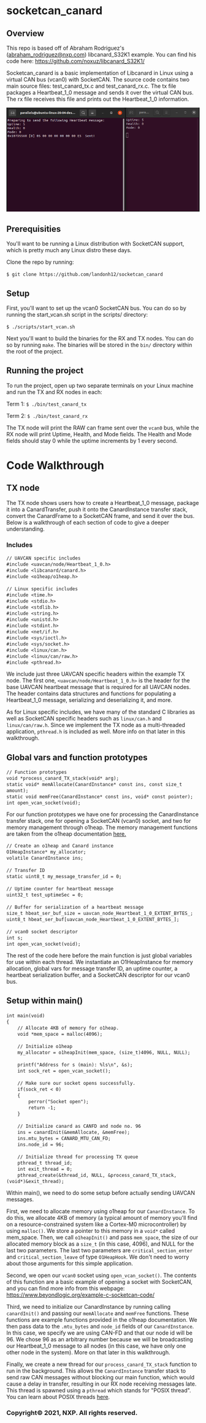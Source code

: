 # socketcan_canard

## Overview

This repo is based off of Abraham Rodriguez's (abraham_rodriguez@nxp.com) libcanard_S32K1 example. You can find his code here: https://github.com/noxuz/libcanard_S32K1/

Socketcan_canard is a basic implementation of Libcanard in Linux using a virtual CAN bus (vcan0) with SocketCAN. The source code contains two main source files: test_canard_tx.c and test_canard_rx.c. The tx file packages a Heartbeat_1_0 message and sends it over the virtual CAN bus. The rx file receives this file and prints out the Heartbeat_1_0 information.

![alt text](doc/demo_screenshot.png)

## Prerequisities

You'll want to be running a Linux distribution with SocketCAN support, which is pretty much any Linux distro these days.

Clone the repo by running:

```$ git clone https://github.com/landonh12/socketcan_canard```

## Setup

First, you'll want to set up the vcan0 SocketCAN bus. You can do so by running the start_vcan.sh script in the scripts/ directory:

```$ ./scripts/start_vcan.sh```

Next you'll want to build the binaries for the RX and TX nodes. You can do so by running `make`. The binaries will be stored in the `bin/` directory within the root of the project.

## Running the project

To run the project, open up two separate terminals on your Linux machine and run the TX and RX nodes in each:

Term 1:
```$ ./bin/test_canard_tx```

Term 2:
```$ ./bin/test_canard_rx```

The TX node will print the RAW can frame sent over the `vcan0` bus, while the RX node will print Uptime, Health, and Mode fields. The Health and Mode fields should stay 0 while the uptime increments by 1 every second.

# Code Walkthrough

## TX node
The TX node shows users how to create a Heartbeat_1_0 message, package it into a CanardTransfer, push it onto the CanardInstance transfer stack, convert the CanardFrame to a SocketCAN frame, and send it over the bus. Below is a walkthrough of each section of code to give a deeper understanding.

### Includes

```
// UAVCAN specific includes
#include <uavcan/node/Heartbeat_1_0.h>
#include <libcanard/canard.h>
#include <o1heap/o1heap.h>

// Linux specific includes
#include <time.h>
#include <stdio.h>
#include <stdlib.h>
#include <string.h>
#include <unistd.h>
#include <stdint.h>
#include <net/if.h>
#include <sys/ioctl.h>
#include <sys/socket.h>
#include <linux/can.h>
#include <linux/can/raw.h>
#include <pthread.h>
```
We include just three UAVCAN specific headers within the example TX node. The first one, `<uavcan/node/Heartbeat_1_0.h>` is the header for the base UAVCAN heartbeat message that is required for all UAVCAN nodes. The header contains data structures and functions for populating a Heartbeat_1_0 message, serializing and deserializing it, and more. 

As for Linux specific includes, we have many of the standard C libraries as well as SocketCAN specific headers such as `linux/can.h` and `linux/can/raw.h`. Since we implement the TX node as a multi-threaded application, `pthread.h` is included as well. More info on that later in this walkthrough.

## Global vars and function prototypes

```
// Function prototypes
void *process_canard_TX_stack(void* arg);
static void* memAllocate(CanardInstance* const ins, const size_t amount);
static void memFree(CanardInstance* const ins, void* const pointer);
int open_vcan_socket(void);
```

For our function prototypes we have one for processing the CanardInstance transfer stack, one for opening a SocketCAN (vcan0) socket, and two for memory management through o1heap. The memory management functions are taken from the o1heap documentation [here.](https://github.com/pavel-kirienko/o1heap)

```
// Create an o1heap and Canard instance
O1HeapInstance* my_allocator;
volatile CanardInstance ins;

// Transfer ID
static uint8_t my_message_transfer_id = 0;

// Uptime counter for heartbeat message
uint32_t test_uptimeSec = 0;

// Buffer for serialization of a heartbeat message
size_t hbeat_ser_buf_size = uavcan_node_Heartbeat_1_0_EXTENT_BYTES_;
uint8_t hbeat_ser_buf[uavcan_node_Heartbeat_1_0_EXTENT_BYTES_];

// vcan0 socket descriptor
int s;
int open_vcan_socket(void);
```

The rest of the code here before the main function is just global variables for use within each thread. We instantiate an O1HeapInstance for memory allocation, global vars for message transfer ID, an uptime counter, a heartbeat serialization buffer, and a SocketCAN descriptor for our vcan0 bus.

## Setup within main()

```
int main(void)
{
	// Allocate 4KB of memory for o1heap.
    void *mem_space = malloc(4096);
    
    // Initialize o1heap
    my_allocator = o1heapInit(mem_space, (size_t)4096, NULL, NULL);
    
    printf("Address for s (main): %ls\n", &s);
    int sock_ret = open_vcan_socket();

    // Make sure our socket opens successfully.
    if(sock_ret < 0)
    {
        perror("Socket open");
        return -1;
    }
    
    // Initialize canard as CANFD and node no. 96
    ins = canardInit(&memAllocate, &memFree);
    ins.mtu_bytes = CANARD_MTU_CAN_FD;
    ins.node_id = 96;

    // Initialize thread for processing TX queue
    pthread_t thread_id;
    int exit_thread = 0;
    pthread_create(&thread_id, NULL, &process_canard_TX_stack, (void*)&exit_thread);
```

Within main(), we need to do some setup before actually sending UAVCAN messages. 

First, we need to allocate memory using o1heap for our `CanardInstance`. To do this, we allocate 4KB of memory (a typical amount of memory you'll find on a resource-constrained system like a Cortex-M0 microcontroller) by using `malloc()`. We store a pointer to this memory in a `void*` called mem_space. Then, we call `o1heapInit()` and pass `mem_space`, the size of our allocated memory block as a `size_t` (in this case, 4096), and NULL for the last two parameters. The last two parameters are `critical_section_enter` and `critical_section_leave` of type `O1HeapHook`. We don't need to worry about those arguments for this simple application.

Second, we open our `vcan0` socket using `open_vcan_socket()`. The contents of this function are a basic example of opening a socket with SocketCAN, and you can find more info from this webpage: https://www.beyondlogic.org/example-c-socketcan-code/

Third, we need to initialize our CanardInstance by running calling `canardInit()` and passing our `memAllocate` and `memFree` functions. These functions are example functions provided in the o1heap documentation. We then pass data to the `.mtu_bytes` and `node_id` fields of our `CanardInstance`. In this case, we specify we are using CAN-FD and that our node id will be 96. We chose 96 as an arbitrary number because we will be broadcasting our Heartbeat_1_0 message to all nodes (in this case, we have only one other node in the system). More on that later in this walkthrough.

Finally, we create a new thread for our `process_canard_TX_stack` function to run in the background. This allows the `CanardInstance` transfer stack to send raw CAN messages without blocking our main function, which would cause a delay in transfer, resulting in our RX node receiving messages late. This thread is spawned using a `pthread` which stands for "POSIX thread". You can learn about POSIX threads [here](https://www.cs.cmu.edu/afs/cs/academic/class/15492-f07/www/pthreads.html).

### Copyright© 2021, NXP. All rights reserved.
